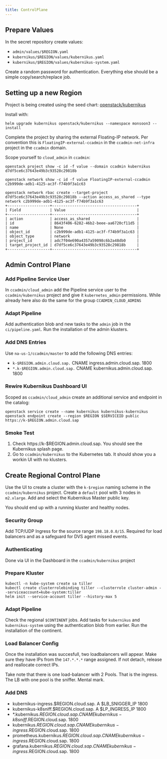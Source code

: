 ```yaml
---
title: ControlPlane 
---
```


## Prepare Values

In the secret repository create values:

  * `admin/values/$REGION.yaml`
  * `kubernikus/$REGION/values/kubernikus.yaml`
  * `kubernikus/$REGION/values/kubernikus-system.yaml`

Create a random password for authentication. Everything else should be a simple
copy/search/replace job.

## Setting up a new Region

Project is being created using the seed chart:
[openstack/kubernikus](https://github.com/sapcc/helm-charts/tree/master/openstack/kubernikus)

Install with:

```
helm upgrade kubernikus openstack/kubernikus --namespace monsoon3 --install
```

Complete the project by sharing the external Floating-IP network. Per
convention this is `FloatingIP-external-ccadmin` in the `ccadmin-net-infra`
project in the `ccadmin` domain.

Scope yourself to `cloud_admin` in `ccadmin`:

```
openstack project show -c id -f value --domain ccadmin kubernikus                                                                                                                    
d7df5ce6c37643e49b3c93528c29818b

openstack network show -c id -f value FloatingIP-external-ccadmin                                                                                                                   
c2b999de-adb1-4125-ac3f-f74b9f3a1c63

openstack network rbac create --target-project d7df5ce6c37643e49b3c93528c29818b --action access_as_shared --type network c2b999de-adb1-4125-ac3f-f74b9f3a1c63 
+-------------------+--------------------------------------+
| Field             | Value                                |
+-------------------+--------------------------------------+
| action            | access_as_shared                     |
| id                | 8643f406-6282-46b2-beee-aa6720cf11d5 |
| name              | None                                 |
| object_id         | c2b999de-adb1-4125-ac3f-f74b9f3a1c63 |
| object_type       | network                              |
| project_id        | adc7f04e690a4357a59098c6b2a48db0     |
| target_project_id | d7df5ce6c37643e49b3c93528c29818b     |
+-------------------+--------------------------------------+
```

## Admin Control Plane

### Add Pipeline Service User

In `ccadmin/cloud_admin` add the Pipeline service user to the
`ccadmin/kubernikus` project and give it `kubernetes_admin` permissions. While
already here also do the same for the group `CCADMIN_CLOUD_ADMINS`

### Adapt Pipeline

Add authentication blob and new tasks to the `admin` job in the
`ci/pipeline.yaml`. Run the installation of the admin klusters.

### Add DNS Entries

Use `na-us-1/ccadmin/master` to add the following DNS entries:

  * `k-$REGION.admin.cloud.sap.` CNAME	ingress.admin.cloud.sap.	1800
  * `*.k-$REGION.admin.cloud.sap.` CNAME	kubernikus.admin.cloud.sap. 1800

### Rewire Kubernikus Dashboard UI

Scoped as `ccadmin/cloud_admin` create an additional service and endpoint in
the catalog:

```
openstack service create --name kubernikus kubernikus-kubernikus
openstack endpoint create --region $REGION $SERVICEID public https://k-$REGION.admin.cloud.sap
```

### Smoke Test

  1. Check https://k-$REGION.admin.cloud.sap. You should see the Kubernikus splash
page.
  2. Go to `ccadmin/kubernikus` to the Kubernetes tab. It should show you
     a workin UI with no klusters.


## Create Regional Control Plane

Use the UI to create a cluster with the `k-$region` naming scheme in the
`ccadmin/kubernikus` project. Create a `default` pool with 3 nodes in
`m2.xlarge`. Add and select the Kubernikus Master public key.

You should end up with a running kluster and healthy nodes.

### Security Group

Add TCP/UDP Ingress for the source range `198.18.0.0/15`. Required for load
balancers and as a safeguard for DVS agent missed events.

### Authenticating

Done via UI in the Dashboard in the `ccadmin/kubernikus` project

### Prepare Kluster

```
kubectl -n kube-system create sa tiller
kubectl create clusterrolebinding tiller --clusterrole cluster-admin --serviceaccount=kube-system:tiller
helm init --service-account tiller --history-max 5
```

### Adapt Pipeline 

Check the regional `$CONTINENT` jobs. Add tasks for `kubernikus` and
`kubernikus-system` using the authentication blob from earlier. Run the
installation of the continent.

### Load Balancer Config

Once the installation was succesfull, two loadbalancers will appear. Make sure
they have IPs from the `147.*.*.*` range assigned. If not detach, release and
reallocate correct IPs.

Take note that there is one load-balancer with 2 Pools. That is the ingress.
The LB with one pool is the sniffer. Mental mark.

### Add DNS

  * kubernikus-ingress.$REGION.cloud.sap. A	$LB_SNIGGER_IP 1800
  * kubernikus-k8sniff.$REGION.cloud.sap. A $LP_INGRESS_IP 1800	
  * *.kubernikus.$REGION.cloud.sap.	CNAME	kubernikus-k8sniff.$REGION.cloud.sap.	1800	
  * kubernikus.$REGION.cloud.sap. CNAME	kubernikus-ingress.$REGION.cloud.sap.	1800	
  * prometheus.kubernikus.$REGION.cloud.sap.CNAME	kubernikus-ingress.$REGION.cloud.sap.	1800	
  * grafana.kubernikus.$REGION.cloud.sap. CNAME kubernikus-ingress.$REGION.cloud.sap.	1800	

